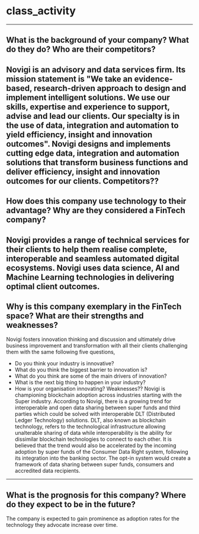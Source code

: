 # class_activity
---
## What is the background of your company? What do they do? Who are their competitors?
Novigi is an advisory and data services firm. Its mission statement is "We take an evidence-based, research-driven approach to design and implement intelligent  solutions. We use our skills, expertise and experience to support, advise and lead our clients. Our specialty is in the use of data, integration and automation to yield efficiency, insight and innovation outcomes". Novigi designs and implements cutting edge data, integration and automation solutions that transform business functions and deliver efficiency, insight and innovation outcomes for our clients.
Competitors??
---
## How does this company use technology to their advantage? Why are they considered a FinTech company?
Novigi provides a range of technical services for their clients to help them realise complete, interoperable and seamless automated digital ecosystems. 
Novigi uses data science, AI and Machine Learning technologies in delivering optimal client outcomes.
---
## Why is this company exemplary in the FinTech space? What are their strengths and weaknesses?
Novigi fosters innovation thinking and discussion and ultimately drive business improvement and transformation with all their clients challenging them with the same following five questions,
* Do you think your industry is innovative?
* What do you think the biggest barrier to innovation is?
* What do you think are some of the main drivers of innovation?
* What is the next big thing to happen in your industry?
* How is your organisation innovating? 
Weaknesses??
Novigi is championing blockchain adoption across industries starting with the Super industry. According to Novigi, there is a growing trend for interoperable and open data sharing between super funds and third parties which could be solved with interoperable DLT (Distributed Ledger Technology) solutions.
DLT, also known as blockchain technology, refers to the technological infrastructure allowing unalterable sharing of data while interoperability is the ability for dissimilar blockchain technologies to connect to each other. It is believed that the trend would also be accelerated by the incoming adoption by super funds of the Consumer Data Right system, following its integration into the banking sector.
The opt-in system would create a framework of data sharing between super funds, consumers and accredited data recipients.
---
## What is the prognosis for this company? Where do they expect to be in the future?
The company is expected to gain prominence as adoption rates for the technology they advocate increase over time.